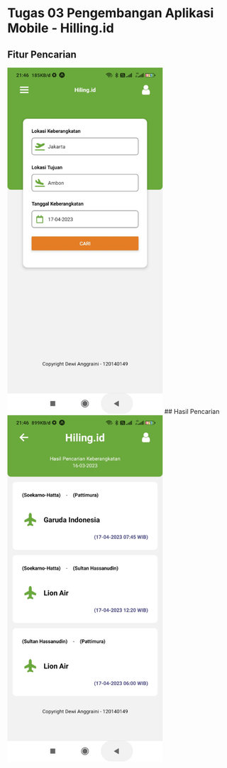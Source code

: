 # Tugas 03 Pengembangan Aplikasi Mobile - Hilling.id

  ## Fitur Pencarian
  <img src=" Tampilan\1679064401098.jpg" width="350">
  ## Hasil Pencarian
  <img src="Tampilan\1679064401039.jpg" width="350">


